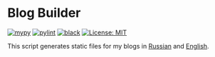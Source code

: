 # Blog Builder
 
[![mypy](https://github.com/vkostyanetsky/BlogBuilder/actions/workflows/mypy.yml/badge.svg)](https://github.com/vkostyanetsky/BlogBuilder/actions/workflows/mypy.yml) [![pylint](https://github.com/vkostyanetsky/BlogBuilder/actions/workflows/pylint.yml/badge.svg)](https://github.com/vkostyanetsky/BlogBuilder/actions/workflows/pylint.yml) [![black](https://github.com/vkostyanetsky/BlogBuilder/actions/workflows/black.yml/badge.svg)](https://github.com/vkostyanetsky/BlogBuilder/actions/workflows/black.yml) [![License: MIT](https://img.shields.io/badge/License-MIT-yellow.svg)](https://opensource.org/licenses/MIT)

This script generates static files for my blogs in [Russian](https://kostyanetsky.ru) and [English](https://kostyanetsky.me).